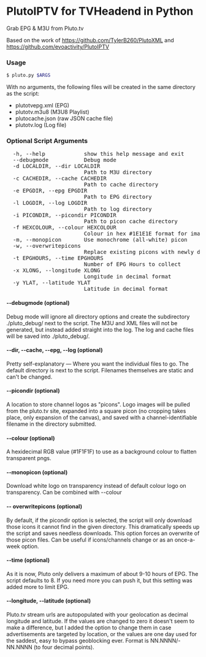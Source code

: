 # PlutoIPTV for TVHeadend in Python

Grab EPG &amp; M3U from Pluto.tv

Based on the work of https://github.com/TylerB260/PlutoXML and https://github.com/evoactivity/PlutoIPTV

### Usage

```bash
$ pluto.py $ARGS
```
With no arguments, the following files will be created in the same directory as the script:

- plutotvepg.xml (EPG)
- plutotv.m3u8 (M3U8 Playlist)
- plutocache.json (raw JSON cache file)
- plutotv.log (Log file)

### Optional Script Arguments
<pre>
  -h, --help            show this help message and exit
  --debugmode           Debug mode
  -d LOCALDIR, --dir LOCALDIR
                        Path to M3U directory
  -c CACHEDIR, --cache CACHEDIR
                        Path to cache directory
  -e EPGDIR, --epg EPGDIR
                        Path to EPG directory
  -l LOGDIR, --log LOGDIR
                        Path to log directory
  -i PICONDIR, --picondir PICONDIR
                        Path to picon cache directory
  -f HEXCOLOUR, --colour HEXCOLOUR
                        Colour in hex #1E1E1E format for image background
  -m, --monopicon       Use monochrome (all-white) picon
  -w, --overwritepicons
                        Replace existing picons with newly downloaded versions
  -t EPGHOURS, --time EPGHOURS
                        Number of EPG Hours to collect
  -x XLONG, --longitude XLONG
                        Longitude in decimal format
  -y YLAT, --latitude YLAT
                        Latitude in decimal format
</pre>
#### --debugmode (optional)

Debug mode will ignore all directory options and create the subdirectory ./pluto_debug/ next to the script. The M3U and XML files will not be generated, but instead added straight into the log. The log and cache files will be saved into ./pluto_debug/.

#### --dir, --cache, --epg, --log (optional)

Pretty self-explanatory — Where you want the individual files to go. The default directory is next to the script. Filenames themselves are static and can't be changed.

#### --picondir (optional)

A location to store channel logos as "picons". Logo images will be pulled from the pluto.tv site, expanded into a square picon (no cropping takes place, only expansion of the canvas), and saved with a channel-identifiable filename in the directory submitted.

#### --colour (optional)

A hexidecimal RGB value (#1F1F1F) to use as a background colour to flatten transparent pngs.

#### --monopicon (optional)

Download white logo on transparency instead of default colour logo on transparency. Can be combined with --colour

#### -- overwritepicons (optional)

By default, if the picondir option is selected, the script will only download those icons it cannot find in the given directory. This dramatically speeds up the script and saves needless downloads. This option forces an overwrite of those picon files. Can be useful if icons/channels change or as an once-a-week option. 

#### --time (optional)

As it is now, Pluto only delivers a maximum of about 9-10 hours of EPG. The script defaults to 8. If you need more you can push it, but this setting was added more to limit EPG.

#### --longitude, --latitude (optional)

Pluto.tv stream urls are autopopulated with your geolocation as decimal longitude and latitude. If the values are changed to zero it doesn't seem to make a difference, but I added the option to change them in case advertisements are targeted by location, or the values are one day used for the saddest, easy to bypass geoblocking ever. Format is NN.NNNN/-NN.NNNN (to four decimal points).

